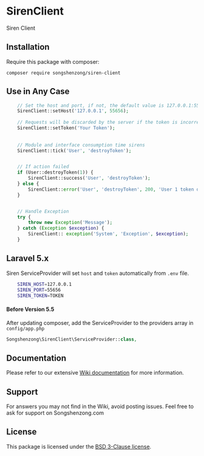 # SirenClient

Siren Client

## Installation

Require this package with composer:

```shell
composer require songshenzong/siren-client
```


## Use in Any Case
```php
    // Set the host and port, if not, the default value is 127.0.0.1:55656
    SirenClient::setHost('127.0.0.1', 55656);
    
    // Requests will be discarded by the server if the token is incorrect
    SirenClient::setToken('Your Token');
        
        
    // Module and interface consumption time sirens
    SirenClient::tick('User', 'destroyToken');


    // If action failed
    if (User::destroyToken(1)) {
        SirenClient::success('User', 'destroyToken');
    } else {
        SirenClient::error('User', 'destroyToken', 200, 'User 1 token destroy failed');
    }


    // Handle Exception
    try {
        throw new Exception('Message');
    } catch (Exception $exception) {
        SirenClient:: exception('System', 'Exception', $exception);
    }
```



## Laravel 5.x
Siren ServiceProvider will set `host` and `token` automatically from `.env` file.
```bash
    SIREN_HOST=127.0.0.1
    SIREN_PORT=55656
    SIREN_TOKEN=TOKEN
```

####  Before Version 5.5
After updating composer, add the ServiceProvider to the providers array in `config/app.php`

```php
Songshenzong\SirenClient\ServiceProvider::class,
```


## Documentation

Please refer to our extensive [Wiki documentation](https://github.com/songshenzong/siren-client/wiki) for more information.


## Support

For answers you may not find in the Wiki, avoid posting issues. Feel free to ask for support on Songshenzong.com


## License

This package is licensed under the [BSD 3-Clause license](http://opensource.org/licenses/BSD-3-Clause).
